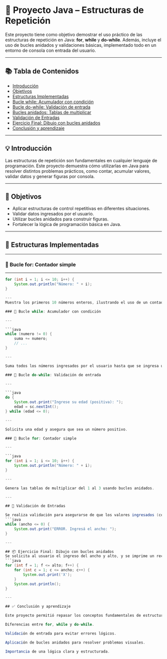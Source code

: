 # 🔁 Proyecto Java – Estructuras de Repetición

Este proyecto tiene como objetivo demostrar el uso práctico de las estructuras de repetición en Java: **for**, **while** y **do-while**. Además, incluye el uso de bucles anidados y validaciones básicas, implementado todo en un entorno de consola con entrada del usuario.

---

## 📚 Tabla de Contenidos

- [Introducción](#-introducción)  
- [Objetivos](#-objetivos)  
- [Estructuras Implementadas](#-estructuras-implementadas)  
- [Bucle while: Acumulador con condición](#-bucle-while-acumulador-con-condición)  
- [Bucle do-while: Validación de entrada](#-bucle-do-while-validación-de-entrada)  
- [Bucles anidados: Tablas de multiplicar](#-bucles-anidados-tablas-de-multiplicar)  
- [Validación de Entradas](#-validación-de-entradas)  
- [Ejercicio Final: Dibujo con bucles anidados](#-ejercicio-final-dibujo-con-bucles-anidados)  
- [Conclusión y aprendizaje](#-conclusión-y-aprendizaje)  

---

## 💡 Introducción

Las estructuras de repetición son fundamentales en cualquier lenguaje de programación. Este proyecto demuestra cómo utilizarlas en Java para resolver distintos problemas prácticos, como contar, acumular valores, validar datos y generar figuras por consola.

---

## 🎯 Objetivos

- Aplicar estructuras de control repetitivas en diferentes situaciones.  
- Validar datos ingresados por el usuario.  
- Utilizar bucles anidados para construir figuras.  
- Fortalecer la lógica de programación básica en Java.  

---

## 🔁 Estructuras Implementadas

---

### 🔹 Bucle for: Contador simple

---

```java
for (int i = 1; i <= 10; i++) {
    System.out.println("Número: " + i);
}

---
Muestra los primeros 10 números enteros, ilustrando el uso de un contador.

### 🔹 Bucle while: Acumulador con condición

---

```java
while (numero != 0) {
    suma += numero;
    // ...
}

---

Suma todos los números ingresados por el usuario hasta que se ingresa un 0.

### 🔹 Bucle do-while: Validación de entrada

---

```java
do {
    System.out.print("Ingrese su edad (positiva): ");
    edad = sc.nextInt();
} while (edad <= 0);

---

Solicita una edad y asegura que sea un número positivo.

### 🔹 Bucle for: Contador simple

---

```java
for (int i = 1; i <= 10; i++) {
    System.out.println("Número: " + i);
}

---

Genera las tablas de multiplicar del 1 al 3 usando bucles anidados.

---

## 📐 Validación de Entradas

Se realiza validación para asegurarse de que los valores ingresados (como edad, ancho y alto) sean positivos:
```java
while (ancho <= 0) {
    System.out.print("ERROR. Ingresá el ancho: ");
}

---

## 📦 Ejercicio Final: Dibujo con bucles anidados
Se solicita al usuario el ingreso del ancho y alto, y se imprime un rectángulo utilizando el carácter 'X'.
```java
for (int f = 1; f <= alto; f++) {
    for (int c = 1; c <= ancho; c++) {
        System.out.print('X');
    }
    System.out.println();
}

---

## ✅ Conclusión y aprendizaje

Este proyecto permitió repasar los conceptos fundamentales de estructuras repetitivas en Java, destacando:

Diferencias entre for, while y do-while.

Validación de entrada para evitar errores lógicos.

Aplicación de bucles anidados para resolver problemas visuales.

Importancia de una lógica clara y estructurada.
